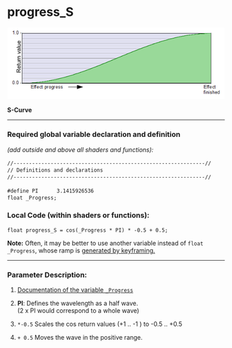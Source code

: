 # progress_S  
![](images/progress_S.png)  

**S-Curve**  
  
---

### Required global variable declaration and definition 
*(add outside and above all shaders and functions):*  

```` Code
//--------------------------------------------------------------//
// Definitions and declarations
//--------------------------------------------------------------//

#define PI      3.1415926536
float _Progress;
````  
  
### Local Code (within shaders or functions):  
```` Code
float progress_S = cos(_Progress * PI) * -0.5 + 0.5;
````
**Note:** Often, it may be better to use another variable instead of `float _Progress`, whose ramp is [generated by keyframing.](../../Basics/Variables_etc/Auto_synced/_Progress.md)

---

### Parameter Description:
1. [Documentation of the variable `_Progress`](_Progress.md)  

2. **PI**: Defines the wavelength as a half wave.  
   (2 x PI would correspond to a whole wave)  
   
 3. `*-0.5` Scales the cos return values (+1 .. -1 ) to -0.5 .. +0.5  
 
 4. `+ 0.5` Moves the wave in the positive range.   
